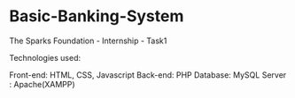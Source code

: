 # Basic-Banking-System

The Sparks Foundation - Internship - Task1

Technologies used:

Front-end: HTML, CSS, Javascript
Back-end: PHP
Database: MySQL
Server : Apache(XAMPP)



